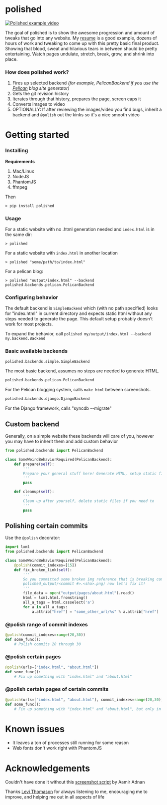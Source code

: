 polished
========

[![Polished example video](http://img.youtube.com/vi/Yi5fHkGqe38/0.jpg)](http://www.youtube.com/watch?v=Yi5fHkGqe38)

The goal of polished is to show the awesome progression and amount of tweaks that go into any website. My [resume](http://ericcarmichael.com)
is a good example, dozens of hours of work and tweaking to come up with this pretty basic final product. Showing that
blood, sweat and hilarious tears in between should be pretty entertaining. Watch pages undulate, stretch, break,
grow, and shrink into place.




### How does polished work?

1. Fires up selected backend *(for example, PelicanBackend if you use the [Pelican](https://github.com/getpelican/pelican) blog site generator)*
2. Gets the git revision history
3. Iterates through that history, prepares the page, screen caps it
4. Converts images to video
5. OPTIONALLY: If after reviewing the images/video you find bugs, inherit a backend and `@polish` out the kinks so it's a nice smooth video


Getting started
===============

### Installing

**Requirements**

1. Mac/Linux
1. NodeJS
2. PhantomJS
3. ffmpeg

Then

```
> pip install polished
```




### Usage

For a static website with no .html generation needed and `index.html` is in the same dir:

```
> polished
```

For a static website with `index.html` in another location

```
> polished "some/path/to/index.html"
```

For a pelican blog:

```
> polished "output/index.html" --backend polished.backends.pelican.PelicanBackend
```




### Configuring behavior

The default backend is `SimpleBackend` which (with no path specified) looks for "index.html" in current directory and
expects static html without any steps needed to generate the page. This default setup probably doesn't work for most
projects.

To expand the behavior, call `polished my/output/index.html --backend my.backend.Backend`





### Basic available backends

```python
polished.backends.simple.SimpleBackend
```

The most basic backend, assumes no steps are needed to generate HTML.

```python
polished.backends.pelican.PelicanBackend
```

For the Pelican blogging system, calls `make html` between screenshots.

```python
polished.backends.django.DjangoBackend
```

For the Django framework, calls "syncdb --migrate"





## Custom backend

Generally, on a simple website these backends will care of you, however you may have to
inherit them and add custom behavior

```python
from polished.backends import PelicanBackend

class SomeWeirdBehaviorRequired(PelicanBackend):
    def prepare(self):
        '''
        Prepare your general stuff here! Generate HTML, setup static files, etc.
        '''
        pass

    def cleanup(self):
        '''
        Clean up after yourself, delete static files if you need to
        '''
        pass
```




## Polishing certain commits

Use the `@polish` decorator:

```python
import lxml
from polished.backends import PelicanBackend

class SomeWeirdBehaviorRequired(PelicanBackend):
    @polish(commit_indexes=[15])
    def fix_broken_link(self):
        '''
        So you committed some broken img reference that is breaking commit #15 (generally
        polished_output/<commit #>.<sha>.png) now let's fix it!
        '''
        file_data = open("output/pages/about.html").read()
        html = lxml.html.fromstring()
        all_a_tags = html.cssselect('a')
        for a in all_a_tags:
            a.attrib["href"] = "some_other_url/%s" % a.attrib["href"]
```

### @polish range of commit indexes

```python
@polish(commit_indexes=range(20,30))
def some_func():
    # Polish commits 20 through 30
```



### @polish certain pages

```python
@polish(urls=["index.html", "about.html"])
def some_func():
    # Fix up something with "index.html" and "about.html"
```



### @polish certain pages of certain commits

```python
@polish(urls=["index.html", "about.html"], commit_indexes=range(20,30))
def some_func():
    # Fix up something with "index.html" and "about.html", but only in commits 20 through 30
```



Known issues
============

* It leaves a ton of processes still running for some reason
* Web fonts don't work right with PhantomJS








Acknowledgements
================
Couldn't have done it without this [screenshot script](http://stackoverflow.com/a/18068097) by Aamir Adnan

Thanks [Levi Thomason](https://github.com/levithomason) for always listening to me, encouraging me to improve,
and helping me out in all aspects of life

